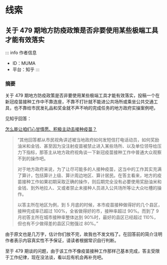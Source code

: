 # 线索

## 关于 479 期地方防疫政策是否非要使用某些极端工具才能有效落实

::: info 作者信息
- ID：MUMA
- 平台：知乎
:::

### 摘要

关于 479 期地方防疫政策是否非要使用某些极端工具才能有效落实，投稿一个在新冠疫苗接种工作中不靠连座，不靠不打针就不能进公共场所或乘坐公共交通工具，也不靠给市民发礼品和奖金就不声不响的完成任务的地方政府实操案例吧，

见知乎回答：

[怎么能让咱们心甘情愿、积极主动去接种疫苗？](https://www.zhihu.com/answer/2251844582)

> “其他回答都从市民视角讲述被当地政府如何发短信打电话动员，如何奖励油米和金钱、甚至因为没注射疫苗被禁止进入某些场所、以及单位领导给压力下指标，那答主从地方政府视角谈一下新冠疫苗接种工作中普通大众观察不到的操作吧。
> 
> 对于地方政府来说，为了让尽可能多的人接种疫苗，这当中的工作其实充满了算计，包括算计上级、算计周边地区、算计居民。在答主看来，地方的疫苗接种工作如果初期采取正确的操作，则后期完全没有必要使用奖励油米和金钱、到外地拉人、又或者禁止未接种人员进入公共场所等让大众吐槽的操作。
> 
> 以答主所在地区为例，到 5 月底的时候，本市疫苗接种做得好的几个县区，接种完成率已超过 100%，全省做得好的市，接种率超过 90%。而到了 9 月初答主所在城市接种率整体达到 90%时，最好的县区已经超过 110%，但也有不少做得差的县区只勉强过 80%。”

由于原文也是几万字，估计你们放不完，故我也不发文档了。在回答前的简介注明作者表示内容真实性不予保证，请读者根据常识自行判断。

至于 479 期谈的问题，由于该工作不像疫苗接种工作那样己基本完成，答主受限于工作纪律，现在没法谈，看以后有机会再补充吧。
